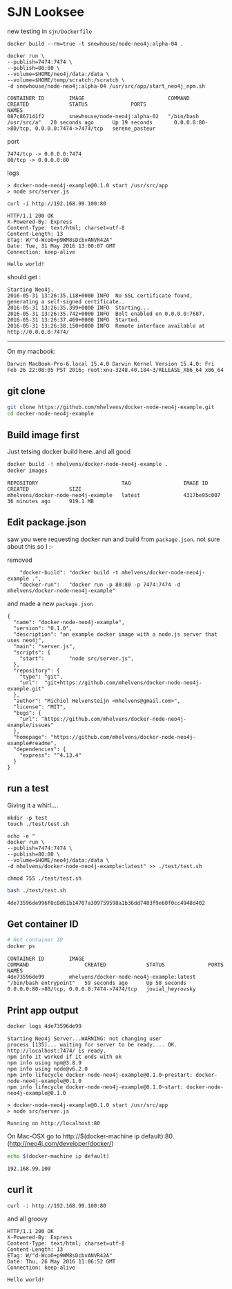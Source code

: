 # SJN Looksee




new testing in `sjn/Dockerfile`  

```
docker build --rm=true -t snewhouse/node-neo4j:alpha-04 .
```

```
docker run \
--publish=7474:7474 \
--publish=80:80 \
--volume=$HOME/neo4j/data:/data \
--volume=$HOME/temp/scratch:/scratch \
-d snewhouse/node-neo4j:alpha-04 /usr/src/app/start_neo4j_npm.sh  
```

```
CONTAINER ID        IMAGE                           COMMAND                  CREATED             STATUS              PORTS                                        NAMES
087c867141f2        snewhouse/node-neo4j:alpha-02   "/bin/bash /usr/src/a"   20 seconds ago      Up 19 seconds       0.0.0.0:80->80/tcp, 0.0.0.0:7474->7474/tcp   serene_pasteur
```

port

```
7474/tcp -> 0.0.0.0:7474
80/tcp -> 0.0.0.0:80
```

logs
```
> docker-node-neo4j-example@0.1.0 start /usr/src/app
> node src/server.js
```

`curl -i http://192.168.99.100:80`

```
HTTP/1.1 200 OK
X-Powered-By: Express
Content-Type: text/html; charset=utf-8
Content-Length: 13
ETag: W/"d-WcoO+p9WM8sDcbvANVR42A"
Date: Tue, 31 May 2016 13:00:07 GMT
Connection: keep-alive

Hello world!
```


should get :

```
Starting Neo4j.
2016-05-31 13:26:35.118+0000 INFO  No SSL certificate found, generating a self-signed certificate..
2016-05-31 13:26:35.399+0000 INFO  Starting...
2016-05-31 13:26:35.742+0000 INFO  Bolt enabled on 0.0.0.0:7687.
2016-05-31 13:26:37.469+0000 INFO  Started.
2016-05-31 13:26:38.150+0000 INFO  Remote interface available at http://0.0.0.0:7474/
```

********************

On my macbook:

```
Darwin MacBook-Pro-6.local 15.4.0 Darwin Kernel Version 15.4.0: Fri Feb 26 22:08:05 PST 2016; root:xnu-3248.40.184~3/RELEASE_X86_64 x86_64
```

## git clone

```bash
git clone https://github.com/mhelvens/docker-node-neo4j-example.git
cd docker-node-neo4j-example
```

## Build image first

Just tetsing docker build here..and all good

```bash
docker build -t mhelvens/docker-node-neo4j-example .
docker images
```

```
REPOSITORY                           TAG                 IMAGE ID            CREATED             SIZE
mhelvens/docker-node-neo4j-example   latest              4317be95c007        36 minutes ago      919.1 MB
```


## Edit package.json

saw you were requesting docker run and build from `package.json`. not sure about this so I :-


removed

```
    "docker-build": "docker build -t mhelvens/docker-node-neo4j-example .",
    "docker-run":   "docker run -p 80:80 -p 7474:7474 -d mhelvens/docker-node-neo4j-example"
```

and made a new `package.json`

```
{
  "name": "docker-node-neo4j-example",
  "version": "0.1.0",
  "description": "an example docker image with a node.js server that uses neo4j",
  "main": "server.js",
  "scripts": {
    "start":        "node src/server.js",
  },
  "repository": {
    "type": "git",
    "url":  "git+https://github.com/mhelvens/docker-node-neo4j-example.git"
  },
  "author": "Michiel Helvensteijn <mhelvens@gmail.com>",
  "license": "MIT",
  "bugs": {
    "url": "https://github.com/mhelvens/docker-node-neo4j-example/issues"
  },
  "homepage": "https://github.com/mhelvens/docker-node-neo4j-example#readme",
  "dependencies": {
    "express": "^4.13.4"
  }
}
```

## run a test

Giving it a whirl....

```
mkdir -p test
touch ./test/test.sh

echo -e "
docker run \
--publish=7474:7474 \
--publish=80:80 \
--volume=$HOME/neo4j/data:/data \
-d mhelvens/docker-node-neo4j-example:latest" >> ./test/test.sh

chmod 755 ./test/test.sh
```


```bash
bash ./test/test.sh
```

```
4de73596de996f0c8d61b14707a309759598a1b36dd7403f9e60f0cc4948d402
```


## Get container ID

```bash
# Get container ID
docker ps
```

```
CONTAINER ID        IMAGE                                       COMMAND                  CREATED             STATUS              PORTS                                        NAMES
4de73596de99        mhelvens/docker-node-neo4j-example:latest   "/bin/bash entrypoint"   59 seconds ago      Up 58 seconds       0.0.0.0:80->80/tcp, 0.0.0.0:7474->7474/tcp   jovial_heyrovsky
```


## Print app output

```bash
docker logs 4de73596de99
```


```
Starting Neo4j Server...WARNING: not changing user
process [135]... waiting for server to be ready.... OK.
http://localhost:7474/ is ready.
npm info it worked if it ends with ok
npm info using npm@3.8.9
npm info using node@v6.2.0
npm info lifecycle docker-node-neo4j-example@0.1.0~prestart: docker-node-neo4j-example@0.1.0
npm info lifecycle docker-node-neo4j-example@0.1.0~start: docker-node-neo4j-example@0.1.0

> docker-node-neo4j-example@0.1.0 start /usr/src/app
> node src/server.js

Running on http://localhost:80
```


On Mac-OSX go to http://$(docker-machine ip default):80. (http://neo4j.com/developer/docker/)

```bash
echo $(docker-machine ip default)
```
`192.168.99.100`


## curl it

```bash
curl -i http://192.168.99.100:80
```
and all groovy

```
HTTP/1.1 200 OK
X-Powered-By: Express
Content-Type: text/html; charset=utf-8
Content-Length: 13
ETag: W/"d-WcoO+p9WM8sDcbvANVR42A"
Date: Thu, 26 May 2016 11:06:52 GMT
Connection: keep-alive

Hello world!
```
